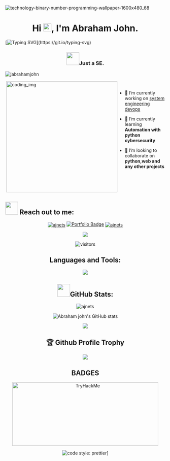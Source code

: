 ![technology-binary-number-programming-wallpaper-1600x480_68](https://user-images.githubusercontent.com/88621342/202923774-e8529a32-8047-4fad-98e0-71b550230481.jpg)
<h1 align="center">Hi <img src="https://media.giphy.com/media/hvRJCLFzcasrR4ia7z/giphy.gif" width="25px">, I'm Abraham John.</h1>

[![Typing SVG](https://readme-typing-svg.herokuapp.com?duration=10000&center=true&vCenter=true&width=800&height=30&lines=Hello+this+is+Abraham+John%2C+Welcome+to+my+Github+page.)](https://git.io/typing-svg)

<h3 align="center"><img src="https://media.giphy.com/media/WUlplcMpOCEmTGBtBW/giphy.gif" width="40">Just a SE.</h3>

 <p align="left"> <img src="https://komarev.com/ghpvc/?username=Jabrahamjohn&label=Profile%20views&color=0e75b6&style=flat" alt="jabrahamjohn" /> </p>
 
<div style="display:flex">
  <img align="right" alt="coding_img" width="350" src="https://media.giphy.com/media/RbDKaczqWovIugyJmW/giphy.gif">
  </p>

- 🔭 I’m currently working on [system engineering devops](https://github.com/Jabrahamjohn/alx-system_engineering-devops)

- 🌱 I’m currently learning <br>**Automation with python**<br>**cybersecurity**

- 👯 I’m looking to collaborate on **python,web and any other projects**
</div>

## <img src="https://media.giphy.com/media/LnQjpWaON8nhr21vNW/giphy.gif" width="40"> **Reach out to me:** ️

<p align="center">
<a href="https://linkedin.com/in/jabrahamjohns" target="_blank"><img align="center" src="https://img.shields.io/badge/-LinkedIn-0e76a8?style=flat-square&logo=Linkedin&logoColor=white" alt="ajnets" /></a>
<a href="https://green-smoke-0da63c60f.5.azurestaticapps.net/" target="_blank"><img src="https://img.shields.io/badge/Portfolio-dda703?style=for-the-badge&logo=About.me&logoColor=white" alt="Portfolio Badge"></a>
<a href="mailto:netsaj4@gmail.com" target="_blank"><img align="center" src="https://img.shields.io/badge/-Gmail-EA4335?style=flat-square&logo=Gmail&logoColor=white" alt="ajnets"></a>
 <p align="center"> <img src="https://u8views.com/api/v1/github/profiles/79409258/views/day-week-month-total-count.svg"> </p>
<p align="center"> <img src="https://komarev.com/ghpvc/?username=jabrahamjohn&label=Visitors&color=0088cc&style=flat-square" alt="visitors"> </p>

<h2 align="center">Languages and Tools:</h2>
<p align="center"> 
  <img src="https://skillicons.dev/icons?i=c,php,bootstrap,css,discord,django,express,git,github,gitlab,heroku,html,java,js,linux,mongodb,mysql,nodejs,ps,py,selenium,ts,vscode&perline=10">
</p>


<h2 align="center"><img src="https://media.giphy.com/media/ZCN6F3FAkwsyOGU2RS/giphy.gif" width="40">GitHub Stats:</h2>
<div align="center">

<img src="https://github-readme-stats.vercel.app/api/top-langs?username=Jabrahamjohn&layout=compact&include_all_commits=true&count_private=true&show_icons=true&line_height=20&title_color=7A7ADB&icon_color=2234AE&text_color=D3D3D3&bg_color=0,000000,130F40" alt="ajnets" />

![Abraham john's GitHub stats](https://github-readme-stats.vercel.app/api?username=Jabrahamjohn&theme=aura&show_icons=true)

<img src="https://github-readme-streak-stats.herokuapp.com/?user=Jabrahamjohn&border=D3D3D3&sideNums=7A7ADB&background=130F40&stroke=6842DB&currStreakNum=7A7ADB&ring=5B3CDD&fire=D3D351&currStreakLabel=D3D3D3&sideLabels=D3D3D3&dates=A3A3A3" />

 <h2 align="center">🏆 Github Profile Trophy</h2>
  <p align="center">
  <a href="https://github.com/ryo-ma/github-profile-trophy">
   <img src="https://github-profile-trophy.vercel.app/?username=jabrahamjohn&column=8&theme=darkhub"/>
  </a>
 </p>

 <h2 align="centre">BADGES</h2>

<img src="https://tryhackme-badges.s3.amazonaws.com/netsaj4.png" alt="TryHackMe" width="460" height="200">

![code style: prettier](https://img.shields.io/badge/code_style-prettier-ff69b4.svg?style=flat-square)]

</div>
